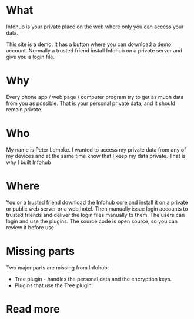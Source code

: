 # What

Infohub is your private place on the web where only you can access your data.

This site is a demo. It has a button where you can download a demo account. Normally a trusted friend install Infohub on a private server and give you a login file.

# Why

Every phone app / web page / computer program try to get as much data from you as possible. That is your personal private data, and it should remain private.

# Who

My name is Peter Lembke. I wanted to access my private data from any of my devices and at the same time know that I keep my data private. That is why I built Infohub

# Where

You or a trusted friend download the Infohub core and install it on a private or public web server or a web hotel. Then manually issue login accounts to trusted friends and deliver the login files manually to them. The users can login and use the plugins. The source code is open source, so you can review it before use.

# Missing parts

Two major parts are missing from Infohub:

* Tree plugin - handles the personal data and the encryption keys.
* Plugins that use the Tree plugin.

# Read more
